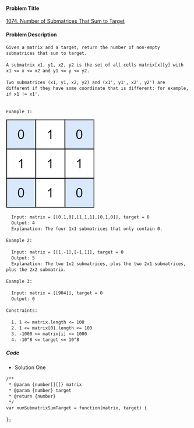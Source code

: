 #### Problem Title
[1074. Number of Submatrices That Sum to Target](https://leetcode.com/problems/number-of-submatrices-that-sum-to-target/)
#### Problem Description
```
Given a matrix and a target, return the number of non-empty submatrices that sum to target.

A submatrix x1, y1, x2, y2 is the set of all cells matrix[x][y] with x1 <= x <= x2 and y1 <= y <= y2.

Two submatrices (x1, y1, x2, y2) and (x1', y1', x2', y2') are different if they have some coordinate that is different: for example, if x1 != x1'.


Example 1:
```
![1](../../assets/array/2020-09-15/1.jpg)
```
  Input: matrix = [[0,1,0],[1,1,1],[0,1,0]], target = 0
  Output: 4
  Explanation: The four 1x1 submatrices that only contain 0.

Example 2:

  Input: matrix = [[1,-1],[-1,1]], target = 0
  Output: 5
  Explanation: The two 1x2 submatrices, plus the two 2x1 submatrices, plus the 2x2 submatrix.

Example 3:

  Input: matrix = [[904]], target = 0
  Output: 0

Constraints:

  1. 1 <= matrix.length <= 100
  2. 1 <= matrix[0].length <= 100
  3. -1000 <= matrix[i] <= 1000
  4. -10^8 <= target <= 10^8
```

##### Code

- Solution One
```
/**
 * @param {number[][]} matrix
 * @param {number} target
 * @return {number}
 */
var numSubmatrixSumTarget = function(matrix, target) {
    
};
```
